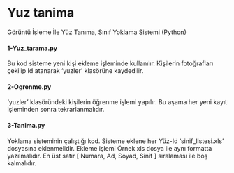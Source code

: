 # Yuz tanima
Görüntü İşleme İle Yüz Tanıma, Sınıf Yoklama Sistemi (Python)

#### 1-Yuz_tarama.py
Bu kod sisteme yeni kişi ekleme işleminde kullanılır. Kişilerin fotoğrafları çekilip Id atanarak ‘yuzler’ klasörüne kaydedilir.

#### 2-Ogrenme.py
‘yuzler’ klasöründeki kişilerin öğrenme işlemi yapılır. Bu aşama her yeni kayıt işleminden sonra tekrarlanmalıdır.

#### 3-Tanima.py
Yoklama sisteminin çalıştığı kod. Sisteme eklene her Yüz-Id ‘sinif_listesi.xls’ dosyasına eklenmelidir. Ekleme işlemi Örnek xls dosya ile aynı formatta yazılmalıdır. En üst satır [ Numara, Ad, Soyad, Sinif ] sıralaması ile boş kalmalıdır.

#
